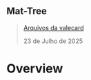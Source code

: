 <div align='justify'>

## Mat-Tree

>[Arquivos da valecard](https://v6.material.angular.dev/components/tree/overview)
>
>23 de Julho de 2025

# Overview




</div>
